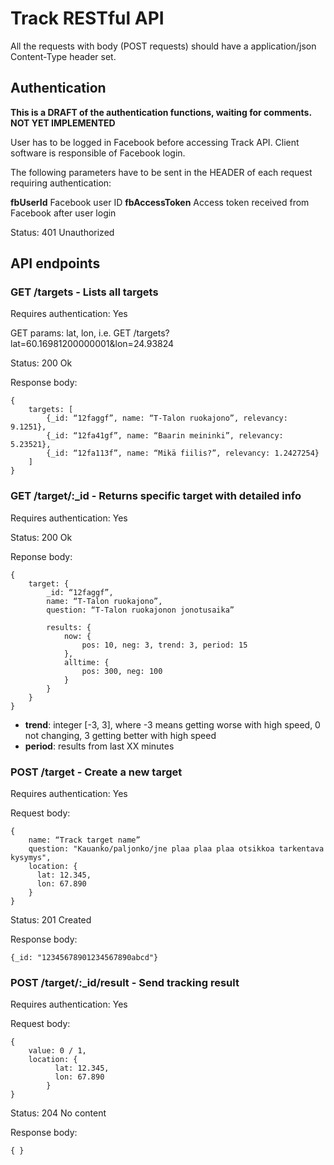 # Track RESTful API

All the requests with body (POST requests) should have a application/json Content-Type header set.

## Authentication

**This is a DRAFT of the authentication functions, waiting for comments. NOT YET IMPLEMENTED**

User has to be logged in Facebook before accessing Track API. Client software is responsible of Facebook login.

The following parameters have to be sent in the HEADER of each request requiring authentication:

**fbUserId** Facebook user ID
**fbAccessToken** Access token received from Facebook after user login

Status: 401 Unauthorized

## API endpoints

### GET /targets - Lists all targets

Requires authentication: Yes

GET params: lat, lon, i.e. GET /targets?lat=60.16981200000001&lon=24.93824

Status: 200 Ok

Response body:

	{
		targets: [
			{_id: “12faggf”, name: “T-Talon ruokajono”, relevancy: 9.1251},
			{_id: “12fa41gf”, name: “Baarin meininki”, relevancy: 5.23521},
			{_id: “12fa113f”, name: “Mikä fiilis?”, relevancy: 1.2427254}
		]
	}
  

### GET /target/:_id - Returns specific target with detailed info

Requires authentication: Yes

Status: 200 Ok

Reponse body:

	{
		target: {
			_id: “12faggf”,
			name: “T-Talon ruokajono”,
			question: “T-Talon ruokajonon jonotusaika”
			
			results: {
				now: {
					pos: 10, neg: 3, trend: 3, period: 15
				},
				alltime: {
					pos: 300, neg: 100
				}
			}
		}
	}
	
* **trend**: integer [-3, 3], where -3 means getting worse with high speed, 0 not changing, 3 getting better with high speed
* **period**: results from last XX minutes

### POST /target - Create a new target

Requires authentication: Yes

Request body:

	{
		name: “Track target name”
		question: "Kauanko/paljonko/jne plaa plaa plaa otsikkoa tarkentava kysymys",
		location: {
		  lat: 12.345,
		  lon: 67.890
		}
	}
	
Status: 201 Created

Response body: 

	{_id: "12345678901234567890abcd"}

### POST /target/:_id/result - Send tracking result

Requires authentication: Yes

Request body:

    {
        value: 0 / 1,
        location: {
    		  lat: 12.345,
    		  lon: 67.890
    		}
    }

Status: 204 No content

Response body:

    { }